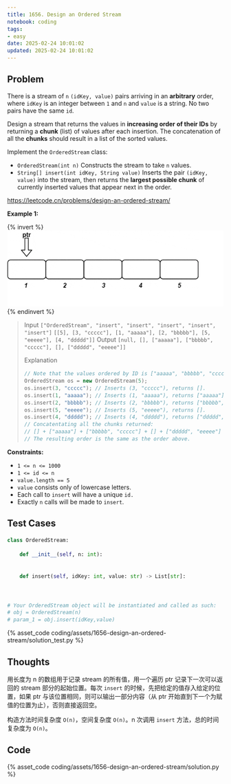 ```yaml
---
title: 1656. Design an Ordered Stream
notebook: coding
tags:
- easy
date: 2025-02-24 10:01:02
updated: 2025-02-24 10:01:02
---
```

## Problem

There is a stream of `n` `(idKey, value)` pairs arriving in an **arbitrary** order, where `idKey` is an integer between `1` and `n` and `value` is a string. No two pairs have the same `id`.

Design a stream that returns the values in **increasing order of their IDs** by returning a **chunk** (list) of values after each insertion. The concatenation of all the **chunks** should result in a list of the sorted values.

Implement the `OrderedStream` class:

- `OrderedStream(int n)` Constructs the stream to take `n` values.
- `String[] insert(int idKey, String value)` Inserts the pair `(idKey, value)` into the stream, then returns the **largest possible chunk** of currently inserted values that appear next in the order.

<https://leetcode.cn/problems/design-an-ordered-stream/>

**Example 1:**

{% invert %}
![case1](assets/1656-design-an-ordered-stream/case1.gif)
{% endinvert %}

> Input
> `["OrderedStream", "insert", "insert", "insert", "insert", "insert"]`
> `[[5], [3, "ccccc"], [1, "aaaaa"], [2, "bbbbb"], [5, "eeeee"], [4, "ddddd"]]`
> Output
> `[null, [], ["aaaaa"], ["bbbbb", "ccccc"], [], ["ddddd", "eeeee"]]`
>
> Explanation
>
> ``` cpp
> // Note that the values ordered by ID is ["aaaaa", "bbbbb", "ccccc", "ddddd", "eeeee"].
> OrderedStream os = new OrderedStream(5);
> os.insert(3, "ccccc"); // Inserts (3, "ccccc"), returns [].
> os.insert(1, "aaaaa"); // Inserts (1, "aaaaa"), returns ["aaaaa"].
> os.insert(2, "bbbbb"); // Inserts (2, "bbbbb"), returns ["bbbbb", "ccccc"].
> os.insert(5, "eeeee"); // Inserts (5, "eeeee"), returns [].
> os.insert(4, "ddddd"); // Inserts (4, "ddddd"), returns ["ddddd", "eeeee"].
> // Concatentating all the chunks returned:
> // [] + ["aaaaa"] + ["bbbbb", "ccccc"] + [] + ["ddddd", "eeeee"] = ["aaaaa", "bbbbb", "ccccc", "ddddd", "eeeee"]
> // The resulting order is the same as the order above.
> ```

**Constraints:**

- `1 <= n <= 1000`
- `1 <= id <= n`
- `value.length == 5`
- `value` consists only of lowercase letters.
- Each call to `insert` will have a unique `id.`
- Exactly `n` calls will be made to `insert`.

## Test Cases

``` python
class OrderedStream:

    def __init__(self, n: int):


    def insert(self, idKey: int, value: str) -> List[str]:



# Your OrderedStream object will be instantiated and called as such:
# obj = OrderedStream(n)
# param_1 = obj.insert(idKey,value)
```

{% asset_code coding/assets/1656-design-an-ordered-stream/solution_test.py %}

## Thoughts

用长度为 n 的数组用于记录 stream 的所有值，用一个遍历 ptr 记录下一次可以返回的 stream 部分的起始位置。每次 `insert` 的时候，先把给定的值存入给定的位置，如果 ptr 与该位置相同，则可以输出一部分内容（从 ptr 开始直到下一个为赋值的位置为止），否则直接返回空。

构造方法时间复杂度 `O(n)`，空间复杂度 `O(n)`。n 次调用 `insert` 方法，总的时间复杂度为 `O(n)`。

## Code

{% asset_code coding/assets/1656-design-an-ordered-stream/solution.py %}

